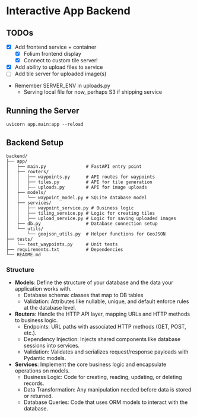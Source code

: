 # Interactive App Backend

## TODOs
- [x] Add frontend service + container
    - [x] Folium frontend display
    - [x] Connect to custom tile server!
- [x] Add ability to upload files to service
- [ ] Add tile server for uploaded image(s)

- Remember SERVER_ENV in uploads.py
    - Serving local file for now, perhaps S3 if shipping service

## Running the Server

`uvicorn app.main:app --reload`


## Backend Setup

```
backend/
├── app/
│   ├── main.py               # FastAPI entry point
│   ├── routers/
│   │   ├── waypoints.py      # API routes for waypoints
│   │   ├── tiles.py          # API for tile generation
│   │   ├── uploads.py        # API for image uploads
│   ├── models/
│   │   └── waypoint_model.py # SQLite database model
│   ├── services/
│   │   ├── waypoint_service.py # Business logic
│   │   ├── tiling_service.py # Logic for creating tiles
│   │   ├── upload_service.py # Logic for saving uploaded images
│   ├── db.py                 # Database connection setup
│   └── utils/
│       └── geojson_utils.py  # Helper functions for GeoJSON
├── tests/
│   └── test_waypoints.py     # Unit tests
├── requirements.txt          # Dependencies
└── README.md
```

### Structure
- **Models**: Define the structure of your database and the data your application works with.
    - Database schema: classes that map to DB tables
    - Validation: Attributes like nullable, unique, and default enforce rules at the database level.
- **Routers**: Handle the HTTP API layer, mapping URLs and HTTP methods to business logic.
    - Endpoints: URL paths with associated HTTP methods (GET, POST, etc.).
    - Dependency Injection: Injects shared components like database sessions into services.
    - Validation: Validates and serializes request/response payloads with Pydantic models.
- **Services**: Implement the core business logic and encapsulate operations on models.
    - Business Logic: Code for creating, reading, updating, or deleting records.
    - Data Transformation: Any manipulation needed before data is stored or returned.
    - Database Queries: Code that uses ORM models to interact with the database.



